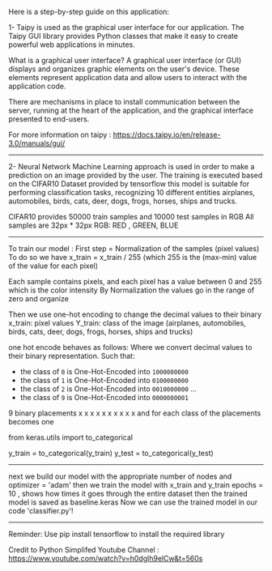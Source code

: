 Here is a step-by-step guide on this application:

1- Taipy is used as the graphical user interface for our application.
The Taipy GUI library provides Python classes that make it easy to create powerful web applications in minutes.

What is a graphical user interface?
A graphical user interface (or GUI) displays and organizes graphic elements on the user's device. These elements represent application data and allow users to interact with the application code.

There are mechanisms in place to install communication between the server, running at the heart of the application, and the graphical interface presented to end-users.

For more information on taipy : 
https://docs.taipy.io/en/release-3.0/manuals/gui/

---------------------------------------------

2- Neural Network Machine Learning approach is used in order to make a prediction on an image provided by the user.
The training is executed based on the CIFAR10 Dataset provided by tensorflow
this model is suitable for performing classification tasks, recognizing 10 different entities
airplanes, automobiles, birds, cats, deer, dogs, frogs, horses, ships and trucks.

CIFAR10 provides 50000 train samples and 10000 test samples in RGB
All samples are 32px * 32px
RGB: RED , GREEN, BLUE

---------------------------------------------

To train our model : 
First step = Normalization of the samples (pixel values) 
To do so we have x_train = x_train / 255 (which 255 is the (max-min) value of the value for each pixel)

Each sample contains pixels, and each pixel has a value between 0 and 255 which is the color intensity 
By Normalization the values go in the range of zero and organize

Then we use one-hot encoding to change the decimal values to their binary 
x_train: pixel values
Y_train: class of the image (airplanes, automobiles, birds, cats, deer, dogs, frogs, horses, ships and trucks)

one hot encode behaves as follows:
Where we convert decimal values to their binary representation. Such that:
- the class of ```0``` is One-Hot-Encoded into ```1000000000```
- the class of ```1``` is One-Hot-Encoded into ```0100000000```
- the class of ```2``` is One-Hot-Encoded into ```0010000000```
...
- the class of ```9``` is One-Hot-Encoded into ```0000000001```

9 binary placements x x x x x x x x x x 
and for each class of the placements becomes one

from keras.utils import to_categorical

y_train = to_categorical(y_train)
y_test = to_categorical(y_test)

---------------------------------------------

next we build our model with the appropriate number of nodes and optimizer = 'adam' 
then we train the model with x_train and y_train
epochs = 10 , shows how times it goes through the entire dataset
then the trained model is saved as baseline.keras
Now we can use the trained model in our code 'classifier.py'!  

---------------------------------------------
Reminder: Use pip install tensorflow to install the required library

Credit to Python Simplifed Youtube Channel : https://www.youtube.com/watch?v=h0dglh9elCw&t=560s
